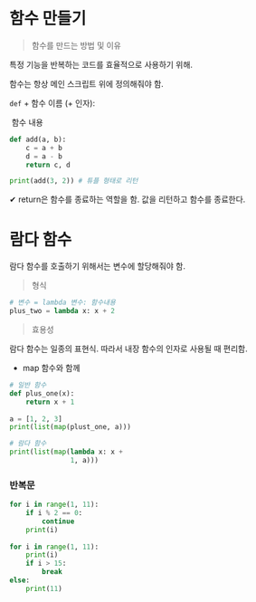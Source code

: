 # 함수 만들기

> 함수를 만드는 방법 및 이유

특정 기능을 반복하는 코드를 효율적으로 사용하기 위해.

함수는 항상 메인 스크립트 위에 정의해줘야 함.

`def` + 함수 이름 (+ 인자):

​		함수 내용		

```python
def add(a, b):
    c = a + b
    d = a - b
    return c, d

print(add(3, 2)) # 튜플 형태로 리턴
```

✔ return은 함수를 종료하는 역할을 함. 값을 리턴하고 함수를 종료한다. 



# 람다 함수

람다 함수를 호출하기 위해서는 변수에 할당해줘야 함.

> 형식

```python
# 변수 = lambda 변수: 함수내용
plus_two = lambda x: x + 2
```

> 효용성

람다 함수는 일종의 표현식. 따라서 내장 함수의 인자로 사용될 때 편리함.

- map 함수와 함께

```python
# 일반 함수
def plus_one(x):
	return x + 1
	
a = [1, 2, 3]
print(list(map(plust_one, a)))

# 람다 함수
print(list(map(lambda x: x +
               1, a)))
```

 

### 반복문

```python
for i in range(1, 11):
    if i % 2 == 0:
        continue
    print(i)
    
for i in range(1, 11):
    print(i)
    if i > 15:
        break
else:
    print(11)
```

